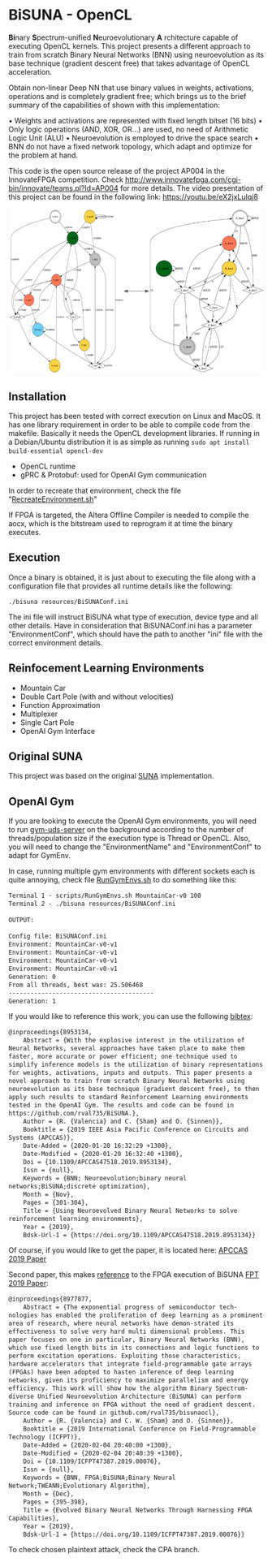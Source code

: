 # BiSUNA - OpenCL

**Bi**nary **S**pectrum-unified **N**euroevolutionary **A** rchitecture capable of executing OpenCL
kernels. This project presents a different approach to train from scratch
Binary Neural Networks (BNN) using neuroevolution as its base technique (gradient
descent free) that takes advantage of OpenCL acceleration.

Obtain non-linear Deep NN that use binary values in weights, activations, operations
and is completely gradient free; which brings us to the brief summary of the
capabilities of shown with this implementation:

• Weights and activations are represented with fixed length bitset (16 bits)
• Only logic operations (AND, XOR, OR...) are used, no need of Arithmetic Logic Unit (ALU)
• Neuroevolution is employed to drive the space search
• BNN do not have a fixed network topology, which adapt and optimize for the problem at hand.

This code is the open source release of the project AP004 in the InnovateFPGA
competition. Check http://www.innovatefpga.com/cgi-bin/innovate/teams.pl?Id=AP004
for more details. The video presentation of this project can be found in the
following link: https://youtu.be/eX2jxLuIqj8

![Float - Binary neural network](resources/Float-BinaryNetwork.png)

## Installation

This project has been tested with correct execution on Linux and MacOS. It has one library
requirement in order to be able to compile code from the makefile. Basically it needs the
OpenCL development libraries. If running in a Debian/Ubuntu distribution it is as simple
as running ```sudo apt install build-essential opencl-dev```

- OpenCL runtime
- gPRC & Protobuf: used for OpenAI Gym communication

In order to recreate that environment, check the file "[RecreateEnvironment.sh](scripts/RecreateEnvironment.sh)"

If FPGA is targeted, the Altera Offline Compiler is needed to compile the aocx, which is
the bitstream used to reprogram it at time the binary executes.

## Execution

Once a binary is obtained, it is just about to executing the file along with a configuration
file that provides all runtime details like the following:

```
./bisuna resources/BiSUNAConf.ini
```

The ini file will instruct BiSUNA what type of execution, device type and all other details.
Have in consideration that BiSUNAConf.ini has a parameter "EnvironmentConf", which should
have the path to another "ini" file with the correct environment details.

## Reinfocement Learning Environments

- Mountain Car
- Double Cart Pole (with and without velocities)
- Function Approximation
- Multiplexer
- Single Cart Pole
- OpenAI Gym Interface


## Original SUNA
This project was based on the original [SUNA](https://github.com/zweifel/Physis-Shard) implementation.


## OpenAI Gym

If you are looking to execute the OpenAI Gym environments, you will need to run [gym-uds-server](https://github.com/rval735/gym-uds-api)
on the background according to the number of threads/population size if the execution type is Thread
or OpenCL. Also, you will need to change the "EnvironmentName" and "EnvironmentConf" to adapt for GymEnv.

In case, running multiple gym environments with different sockets each is quite annoying, check file
[RunGymEnvs.sh](scripts/RunGymEnvs.sh) to do something like this:

```
Terminal 1 - scripts/RunGymEnvs.sh MountainCar-v0 100
Terminal 2 - ./bisuna resources/BiSUNAConf.ini

OUTPUT:

Config file: BiSUNAConf.ini
Environment: MountainCar-v0-v1
Environment: MountainCar-v0-v1
Environment: MountainCar-v0-v1
Environment: MountainCar-v0-v1
Generation: 0
From all threads, best was: 25.506468
----------------------------------------
Generation: 1
```

If you would like to reference this work, you can use the following [bibtex](papers/APCCAS2019.bib):

```
@inproceedings{8953134,
	Abstract = {With the explosive interest in the utilization of Neural Networks, several approaches have taken place to make them faster, more accurate or power efficient; one technique used to simplify inference models is the utilization of binary representations for weights, activations, inputs and outputs. This paper presents a novel approach to train from scratch Binary Neural Networks using neuroevolution as its base technique (gradient descent free), to then apply such results to standard Reinforcement Learning environments tested in the OpenAI Gym. The results and code can be found in https://github.com/rval735/BiSUNA.},
	Author = {R. {Valencia} and C. {Sham} and O. {Sinnen}},
	Booktitle = {2019 IEEE Asia Pacific Conference on Circuits and Systems (APCCAS)},
	Date-Added = {2020-01-20 16:32:29 +1300},
	Date-Modified = {2020-01-20 16:32:40 +1300},
	Doi = {10.1109/APCCAS47518.2019.8953134},
	Issn = {null},
	Keywords = {BNN; Neuroevolution;binary neural networks;BiSUNA;discrete optimization},
	Month = {Nov},
	Pages = {301-304},
	Title = {Using Neuroevolved Binary Neural Networks to solve reinforcement learning environments},
	Year = {2019},
	Bdsk-Url-1 = {https://doi.org/10.1109/APCCAS47518.2019.8953134}}

```
Of course, if you would like to get the paper, it is located here: [APCCAS 2019 Paper](papers/APCCAS2019.pdf)

Second paper, this makes [reference](papers/FPT2019.bib) to the FPGA execution of BiSUNA [FPT 2019 Paper](papers/FPT2019.pdf):
```
@inproceedings{8977877,
	Abstract = {The exponential progress of semiconductor tech-nologies has enabled the proliferation of deep learning as a prominent area of research, where neural networks have demon-strated its effectiveness to solve very hard multi dimensional problems. This paper focuses on one in particular, Binary Neural Networks (BNN), which use fixed length bits in its connections and logic functions to perform excitation operations. Exploiting those characteristics, hardware accelerators that integrate field-programmable gate arrays (FPGAs) have been adopted to hasten inference of deep learning networks, given its proficiency to maximize parallelism and energy efficiency. This work will show how the algorithm Binary Spectrum-diverse Unified Neuroevolution Architecture (BiSUNA) can perform training and inference on FPGA without the need of gradient descent. Source code can be found in github.com/rval735/bisunaocl},
	Author = {R. {Valencia} and C. W. {Sham} and O. {Sinnen}},
	Booktitle = {2019 International Conference on Field-Programmable Technology (ICFPT)},
	Date-Added = {2020-02-04 20:40:00 +1300},
	Date-Modified = {2020-02-04 20:40:39 +1300},
	Doi = {10.1109/ICFPT47387.2019.00076},
	Issn = {null},
	Keywords = {BNN, FPGA;BiSUNA;Binary Neural Network;TWEANN;Evolutionary Algorithm},
	Month = {Dec},
	Pages = {395-398},
	Title = {Evolved Binary Neural Networks Through Harnessing FPGA Capabilities},
	Year = {2019},
	Bdsk-Url-1 = {https://doi.org/10.1109/ICFPT47387.2019.00076}}
```

To check chosen plaintext attack, check the CPA branch.